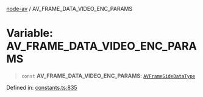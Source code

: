 [node-av](../globals.md) / AV\_FRAME\_DATA\_VIDEO\_ENC\_PARAMS

# Variable: AV\_FRAME\_DATA\_VIDEO\_ENC\_PARAMS

> `const` **AV\_FRAME\_DATA\_VIDEO\_ENC\_PARAMS**: [`AVFrameSideDataType`](../type-aliases/AVFrameSideDataType.md)

Defined in: [constants.ts:835](https://github.com/seydx/av/blob/f8631fc881b394300b1479f511d55cf1c370a87f/src/constants/constants.ts#L835)
